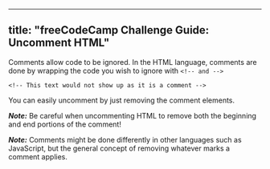 
---
title: "freeCodeCamp Challenge Guide: Uncomment HTML"
---

Comments allow code to be ignored. In the HTML language, comments are done by wrapping the code you wish to ignore with `<!-- and -->`

    <!-- This text would not show up as it is a comment -->

You can easily uncomment by just removing the comment elements.

**_Note:_** Be careful when uncommenting HTML to remove both the beginning and end portions of the comment!

**_Note:_** Comments might be done differently in other languages such as JavaScript, but the general concept of removing whatever marks a comment applies.
